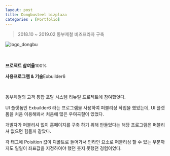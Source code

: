```yaml
---
layout: post
title: Dongbusteel bizplaza
categories : [Portfolio]
---
```

> 2018.10 ~ 2019.02 동부제철 비즈프라자 구축

![logo_dongbu](https://user-images.githubusercontent.com/43769441/59396165-5faf3300-8dc2-11e9-9b6b-916d9e1a3da4.png)
<br>
<br>
<br>
<p class="no-bottom"><strong>프로젝트 참여율</strong>100%</p>
<p class="no-bottom"><strong>사용프로그램 & 기술</strong>Exbuilder6</p>
<br>
<p>동부제철의 고객 통합 포탈 시스템 리뉴얼 프로젝트에 참여했엇다.</p>
<p>UI 플랫폼인 Exbuilder6 라는 프로그램을 사용하여 퍼블리싱 작업을 했었는데, UI 플랫폼을 처음 이용해봐서 처음에 많은 우여곡절이 있었다.</p>
<p>개발자가 퍼블리셔 없이 홈페이지를 구축 하기 위해 만들었다는 해당 프로그램은 퍼블리셔 없으면 힘들꺼 같았다.</p>
<p>각 태그에 Poisition 값이 디폴트로 들어가서 인라인 요소로 퍼블리싱 할 수 있는 부분까지도 일일이 좌표값을 지정하여야 했던 웃지 못했던 경험이었다.</p>







